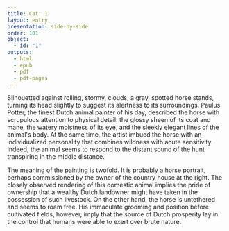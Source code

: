```yaml
---
title: Cat. 1
layout: entry
presentation: side-by-side
order: 101
object:
  - id: "1"
outputs:
  - html
  - epub
  - pdf
  - pdf-pages
---
```


Silhouetted against rolling, stormy, clouds, a gray, spotted horse stands, turning its head slightly to suggest its alertness to its surroundings. Paulus Potter, the finest Dutch animal painter of his day, described the horse with scrupulous attention to physical detail: the glossy sheen of its coat and mane, the watery moistness of its eye, and the sleekly elegant lines of the animal's body. At the same time, the artist imbued the horse with an individualized personality that combines wildness with acute sensitivity. Indeed, the animal seems to respond to the distant sound of the hunt transpiring in the middle distance.

The meaning of the painting is twofold. It is probably a horse portrait, perhaps commissioned by the owner of the country house at the right. The closely observed rendering of this domestic animal implies the pride of ownership that a wealthy Dutch landowner might have taken in the possession of such livestock. On the other hand, the horse is untethered and seems to roam free. His immaculate grooming and position before cultivated fields, however, imply that the source of Dutch prosperity lay in the control that humans were able to exert over brute nature.